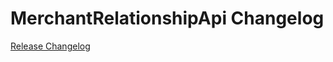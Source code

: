 # MerchantRelationshipApi Changelog

[Release Changelog](https://github.com/spryker/merchant-relationship-api/releases)
